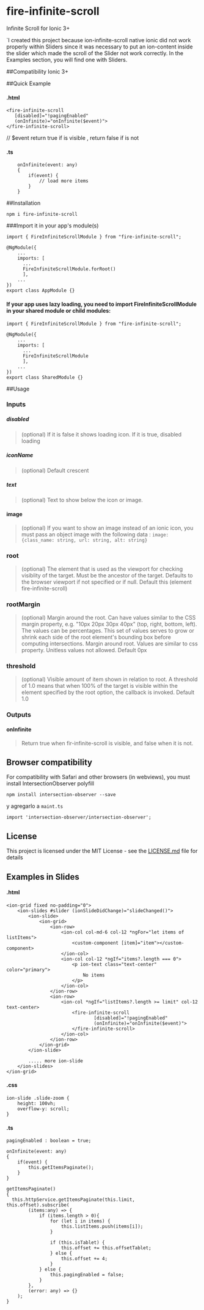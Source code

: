 # fire-infinite-scroll
Infinite Scroll for Ionic 3+


`I created this project because ion-infinite-scroll native ionic did not work properly within Sliders since it was necessary to put an ion-content inside the slider which made the scroll of the Slider not work correctly. In the Examples section, you will find one with Sliders.

##Compatibility
Ionic 3+

##Quick Example

#### .html
```
<fire-infinite-scroll
   [disabled]="!pagingEnabled"
   (onInfinite)="onInfinite($event)">
</fire-infinite-scroll>
```
// $event return true if is visible , return false if is not

#### .ts
```
    onInfinite(event: any)
    {
        if(event) {
            // load more items
        }
    }
```
##Installation

```
npm i fire-infinite-scroll
```

###Import it in your app's module(s)

```
import { FireInfiniteScrollModule } from "fire-infinite-scroll";

@NgModule({
    ...
    imports: [
      ...
      FireInfiniteScrollModule.forRoot()
      ],
    ...
})
export class AppModule {}
```

#### If your app uses lazy loading, you need to import FireInfiniteScrollModule in your shared module or child modules:
```
import { FireInfiniteScrollModule } from "fire-infinite-scroll";

@NgModule({
    ...
    imports: [
      ...
      FireInfiniteScrollModule
      ],
    ...
})
export class SharedModule {}
```

##Usage

### Inputs

##### disabled
> (optional) If it is false it shows loading icon. If it is true, disabled loading
##### iconName
> (optional) Default crescent
##### text
> (optional) Text to show below the icon or image.
#### image
> (optional) If you want to show an image instead of an ionic icon, you must pass an object image with the following data : 
```image: {class_name: string, url: string, alt: string}```
### root
> (optional) The element that is used as the viewport for checking visiblity of the target. Must be the ancestor of the target. Defaults to the browser viewport if not specified or if null. Default this (element fire-infinite-scroll)
### rootMargin
> (optional) Margin around the root. Can have values similar to the CSS margin property, e.g. "10px 20px 30px 40px" (top, right, bottom, left). The values can be percentages. This set of values serves to grow or shrink each side of the root element's bounding box before computing intersections. Margin around root. Values are similar to css property. Unitless values not allowed. Default 0px
### threshold
> (optional) Visible amount of item shown in relation to root. A threshold of 1.0 means that when 100% of the target is visible within the element specified by the root option, the callback is invoked.
 Default 1.0

### Outputs

#### onInfinite
> Return true when fir-infinite-scroll is visible, and false when it is not.



## Browser compatibility
For compatibility with Safari and other browsers (in webviews),
you must install IntersectionObserver polyfill

```
npm install intersection-observer --save
```

y agregarlo a  `maint.ts`

```
import 'intersection-observer/intersection-observer';
```

## License
This project is licensed under the MIT License - see the [LICENSE.md](./LICENSE.md) file for details

## Examples in Slides
#### .html
```
<ion-grid fixed no-padding="0">
    <ion-slides #slider (ionSlideDidChange)="slideChanged()">
        <ion-slide>
            <ion-grid>
                <ion-row>
                    <ion-col col-md-6 col-12 *ngFor="let items of listItems">
                        <custom-component [item]="item"></custom-component>
                    </ion-col>
                    <ion-col col-12 *ngIf="items?.length === 0">
                        <p ion-text class="text-center" color="primary">
                            No items
                        </p>
                    </ion-col>
                </ion-row>
                <ion-row>
                    <ion-col *ngIf="listItems?.length >= limit" col-12 text-center>
                        <fire-infinite-scroll
                                [disabled]="!pagingEnabled"
                                (onInfinite)="onInfinite($event)">
                        </fire-infinite-scroll>
                    </ion-col>
                </ion-row>
            </ion-grid>
        </ion-slide>
      
        ..... more ion-slide
    </ion-slides>
</ion-grid>
```

#### .css
```
ion-slide .slide-zoom {
    height: 100vh;
    overflow-y: scroll;
}
```

#### .ts
```
pagingEnabled : boolean = true;

onInfinite(event: any)
{
    if(event) {
        this.getItemsPaginate();
    }
}

getItemsPaginate()
{
  this.httpService.getItemsPaginate(this.limit, this.offset).subscribe(
        (items:any) => {
            if (items.length > 0){
                for (let i in items) {
                    this.listItems.push(items[i]);
                }
                
                if (this.isTablet) {
                    this.offset += this.offsetTablet;
                } else {
                    this.offset += 4;
                }
            } else {
                this.pagingEnabled = false;
            }
        },
        (error: any) => {}
    );
}
```